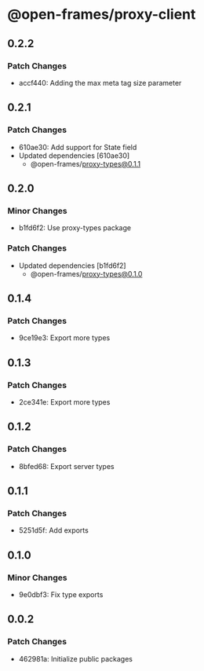 # @open-frames/proxy-client

## 0.2.2

### Patch Changes

- accf440: Adding the max meta tag size parameter

## 0.2.1

### Patch Changes

- 610ae30: Add support for State field
- Updated dependencies [610ae30]
  - @open-frames/proxy-types@0.1.1

## 0.2.0

### Minor Changes

- b1fd6f2: Use proxy-types package

### Patch Changes

- Updated dependencies [b1fd6f2]
  - @open-frames/proxy-types@0.1.0

## 0.1.4

### Patch Changes

- 9ce19e3: Export more types

## 0.1.3

### Patch Changes

- 2ce341e: Export more types

## 0.1.2

### Patch Changes

- 8bfed68: Export server types

## 0.1.1

### Patch Changes

- 5251d5f: Add exports

## 0.1.0

### Minor Changes

- 9e0dbf3: Fix type exports

## 0.0.2

### Patch Changes

- 462981a: Initialize public packages
